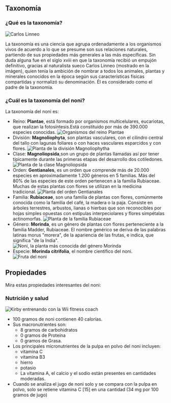 ## Taxonomía

### ¿Qué es la taxonomía?

![Carlos Linneo](https://i.pinimg.com/originals/d6/4c/8b/d64c8b3029855887fd3eeeb2fa4fa081.jpg)

La taxonomía es una ciencia que agrupa ordenadamente a los organismos vivos de acuerdo a lo que se presume son sus relaciones naturales, partiendo de sus propiedades más generales a las más específicas.
Sin duda alguna fue en el siglo xviii en que la taxonomía recibió un empujón definitivo, gracias al naturalista sueco Carlos Linneo (mostrado en la imágen), quien tenía la ambición de nombrar a todos los animales, plantas y minerales conocidos en la época según sus características físicas compartidas y normalizó su denominación. Él es considerado como el padre de la taxonomía.

### ¿Cuál es la taxonomía del noni?

La taxonomía del noni es:

- Reino: **Plantae**, está formado por organismos multicelulares, eucariotas, que realizan la fotosíntesis.Está constituido por más de 390.000 especies conocidas.
  ![Organismos del reino Plantae](https://images.fineartamerica.com/images/artworkimages/mediumlarge/1/kingdom-plantae-miroslava-jurcik.jpg)
- División: **Magnoliophyta**, son plantas vasculares, con el cilindro central del tallo con lagunas foliares o con haces vasculares esparcidos y con flores.
  ![Planta de la división Magnoliophytha](https://live.staticflickr.com/3649/3539518544_03ea957f5a_b.jpg)
- Clase: **Magnoliopsida**,son un grupo de plantas llamadas así por tener típicamente durante las primeras etapas del desarrollo dos cotiledones.
  ![Planta de la clase Magnoliopsida](https://upload.wikimedia.org/wikipedia/commons/thumb/a/aa/P4050021.jpg/1920px-P4050021.jpg)
- Orden: **Gentianales**, es un orden que comprende más de 20.000 especies en aproximadamente 1.200 géneros en 5 familias. Más del 80% de las especies de este orden pertenecen a la familia Rubiaceae. Muchas de estas plantas con flores se utilizan en la medicina tradicional.
  ![Planta del orden Gentianales](https://upload.wikimedia.org/wikipedia/commons/3/32/Gentianella-aspera2.jpg)
- Familia: **Rubiaceae**, son una familia de plantas con flores, comúnmente conocida como la familia del café, la madera o la paja. Consiste en árboles terrestres, arbustos, lianas o hierbas que son reconocibles por hojas simples opuestas con estípulas interpeciolares y flores simpétalas actinomorfas.
  ![Planta de la familia Rubiaceae](https://upload.wikimedia.org/wikipedia/commons/thumb/e/e6/Luculia_gratissima.jpg/1920px-Luculia_gratissima.jpg)
- Género: **Morinda**, es un género de plantas con flores perteneciente a la familia Madder, Rubiaceae. El nombre genérico se deriva de las palabras latinas morus "morera", de la apariencia de las frutas, e indica, que significa "de la India".
  ![Noni, la planta más conocida del género Morinda](<https://1.bp.blogspot.com/-DqRf5OBEYU0/VVYrvcnHCoI/AAAAAAAA2LY/kLC9_XhraoE/s1600/Morinda%2B(Morinda%2BCitrifolia%2B%2BMorinda%2BOfficinalis)%2BOverview%2C%2BHealth%2BBenefits%2C%2BSide%2Beffects%2B(1).jpg>)
- Especie: **Morinda citrifolia**, el nombre científico del noni.
  ![Fruta del noni](https://lotus-factory.com/wp-content/uploads/2020/03/noni-morinda-citrifolia-category.jpg)

## Propiedades

Mira estas propiedades interesantes del noni:

### Nutrición y salud

![Kirby entrenando con la Wii fitness coach](https://i.jeuxactus.com/datas/jeux/s/u/super-smash-bros-wii-u/xl/super-smash-bros-wii-u-51c014291c92a.jpg)

- 100 gramos de noni contienen 40 calorías.
- Sus macronutrientes son:
  - 8 gramos de carbohidratos
  - 0 gramos de Proteína
  - 0 gramos de Grasa.
- Los principales micronutrientes de la pulpa en polvo del noni incluyen:
  - vitamina C
  - vitamina B3
  - hierro
  - potasio
  - La vitamina A, el calcio y el sodio están presentes en cantidades moderadas.
- Cuando se analiza el jugo de noni solo y se compara con la pulpa en polvo, solo se retiene vitamina C [15] en una cantidad (34 mg por 100 gramos de jugo)
